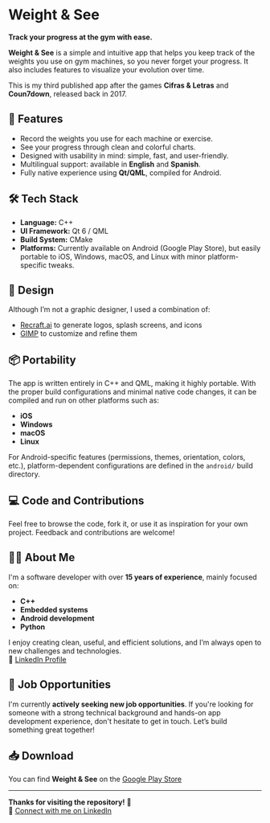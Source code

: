 # Weight & See

**Track your progress at the gym with ease.**

**Weight & See** is a simple and intuitive app that helps you keep track of the weights you use on gym machines, so you never forget your progress. It also includes features to visualize your evolution over time.

This is my third published app after the games **Cifras & Letras** and **Coun7down**, released back in 2017.

## 📱 Features

- Record the weights you use for each machine or exercise.
- See your progress through clean and colorful charts.
- Designed with usability in mind: simple, fast, and user-friendly.
- Multilingual support: available in **English** and **Spanish**.
- Fully native experience using **Qt/QML**, compiled for Android.

## 🛠️ Tech Stack

- **Language:** C++
- **UI Framework:** Qt 6 / QML
- **Build System:** CMake
- **Platforms:** Currently available on Android (Google Play Store), but easily portable to iOS, Windows, macOS, and Linux with minor platform-specific tweaks.

## 🎨 Design

Although I’m not a graphic designer, I used a combination of:
- [Recraft.ai](https://www.recraft.ai) to generate logos, splash screens, and icons
- [GIMP](https://www.gimp.org) to customize and refine them

## 📦 Portability

The app is written entirely in C++ and QML, making it highly portable. With the proper build configurations and minimal native code changes, it can be compiled and run on other platforms such as:
- **iOS**
- **Windows**
- **macOS**
- **Linux**

For Android-specific features (permissions, themes, orientation, colors, etc.), platform-dependent configurations are defined in the `android/` build directory.

## 💻 Code and Contributions

Feel free to browse the code, fork it, or use it as inspiration for your own project. Feedback and contributions are welcome!

## 👨‍💻 About Me

I'm a software developer with over **15 years of experience**, mainly focused on:
- **C++**
- **Embedded systems**
- **Android development**
- **Python**

I enjoy creating clean, useful, and efficient solutions, and I’m always open to new challenges and technologies.  
📎 [LinkedIn Profile](https://www.linkedin.com/in/asmb84/)

## 🚀 Job Opportunities

I'm currently **actively seeking new job opportunities**. If you're looking for someone with a strong technical background and hands-on app development experience, don't hesitate to get in touch. Let’s build something great together!

## 📥 Download

You can find **Weight & See** on the [Google Play Store](#)

---

**Thanks for visiting the repository!** 💪  
📎 [Connect with me on LinkedIn](https://www.linkedin.com/in/asmb84/)
